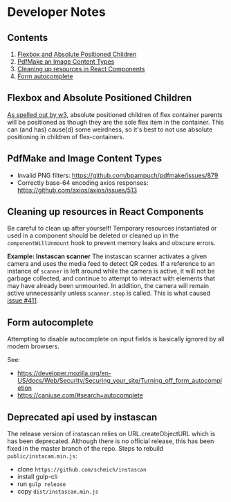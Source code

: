 # Developer Notes

## Contents

1. [Flexbox and Absolute Positioned Children](#flexbox-and-absolute-positioned-children)
1. [PdfMake an Image Content Types](#pdfmake-and-image-content-types)
1. [Cleaning up resources in React Components](#cleaning-up-resources-in-react-components)
1. [Form autocomplete](#form-autocomplete)

## Flexbox and Absolute Positioned Children
[As spelled out by w3](https://www.w3.org/TR/css-flexbox-1/#abspos-items), absolute positioned children of flex container parents will be positioned as though they are the sole flex item in the container. This can (and has) cause(d) some weirdness, so it's best to not use absolute positioning in children of flex-containers.

## PdfMake and Image Content Types
* Invalid PNG filters: https://github.com/bpampuch/pdfmake/issues/879
* Correctly base-64 encoding axios responses: https://github.com/axios/axios/issues/513

## Cleaning up resources in React Components
Be careful to clean up after yourself! Temporary resources instantiated or used in a component should be deleted or cleaned up in the `componentWillUnmount` hook to prevent memory leaks and obscure errors.

**Example: Instascan scanner**
The instascan scanner activates a given camera and uses the media feed to detect QR codes. If a reference to an instance of `scanner` is left around while the camera is active, it will not be garbage collected, and continue to attempt to interact with elements that may have already been unmounted. In addition, the camera will remain active unnecessarily unless `scanner.stop` is called. This is what caused [issue #411](https://github.com/TwinePlatform/twine-visitor/issues/411).

## Form autocomplete
Attempting to disable autocomplete on input fields is basically ignored by all modern browsers.

See:
* https://developer.mozilla.org/en-US/docs/Web/Security/Securing_your_site/Turning_off_form_autocompletion
* https://caniuse.com/#search=autocomplete

## Deprecated api used by instascan
The release version of instascan relies on URL.createObjectURL which is has been deprecated. Although there is no official release, this has been fixed in the master branch of the repo. Steps to rebuild `public/instacam.min.js`:
- clone `https://github.com/schmich/instascan`
- install gulp-cli
- run `gulp release`
- copy `dist/instascan.min.js`
